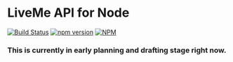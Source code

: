 # LiveMe API for Node
[![Build Status](https://travis-ci.org/thecoder75/liveme-api.svg?branch=master)](https://travis-ci.org/thecoder75/liveme-api)
[![npm version](https://badge.fury.io/js/%40thecoder75%2Fliveme-api.svg)](https://badge.fury.io/js/%40thecoder75%2Fliveme-api)
[![NPM](https://nodei.co/npm/%40thecoder75%2Fliveme-api.png)](https://nodei.co/npm/%40thecoder75%2Fliveme-api/)


### This is currently in early planning and drafting stage right now.
